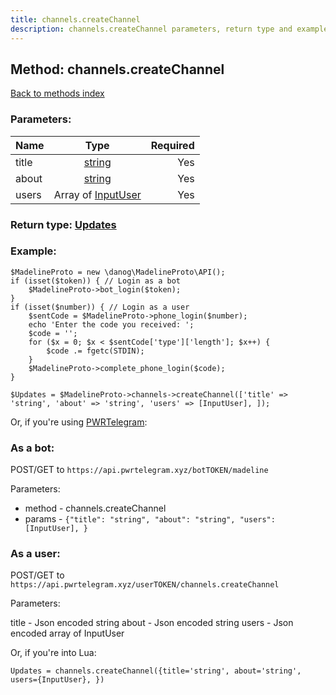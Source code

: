 ```yaml
---
title: channels.createChannel
description: channels.createChannel parameters, return type and example
---
```

## Method: channels.createChannel  
[Back to methods index](index.md)


### Parameters:

| Name     |    Type       | Required |
|----------|:-------------:|---------:|
|title|[string](../types/string.md) | Yes|
|about|[string](../types/string.md) | Yes|
|users|Array of [InputUser](../types/InputUser.md) | Yes|


### Return type: [Updates](../types/Updates.md)

### Example:


```
$MadelineProto = new \danog\MadelineProto\API();
if (isset($token)) { // Login as a bot
    $MadelineProto->bot_login($token);
}
if (isset($number)) { // Login as a user
    $sentCode = $MadelineProto->phone_login($number);
    echo 'Enter the code you received: ';
    $code = '';
    for ($x = 0; $x < $sentCode['type']['length']; $x++) {
        $code .= fgetc(STDIN);
    }
    $MadelineProto->complete_phone_login($code);
}

$Updates = $MadelineProto->channels->createChannel(['title' => 'string', 'about' => 'string', 'users' => [InputUser], ]);
```

Or, if you're using [PWRTelegram](https://pwrtelegram.xyz):

### As a bot:

POST/GET to `https://api.pwrtelegram.xyz/botTOKEN/madeline`

Parameters:

* method - channels.createChannel
* params - `{"title": "string", "about": "string", "users": [InputUser], }`



### As a user:

POST/GET to `https://api.pwrtelegram.xyz/userTOKEN/channels.createChannel`

Parameters:

title - Json encoded string
about - Json encoded string
users - Json encoded  array of InputUser



Or, if you're into Lua:

```
Updates = channels.createChannel({title='string', about='string', users={InputUser}, })
```

